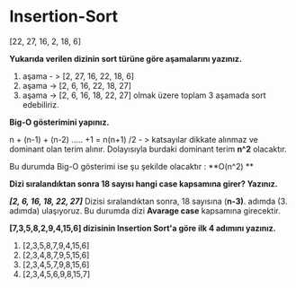 # Insertion-Sort



[22, 27, 16, 2, 18, 6] 

 **Yukarıda verilen dizinin sort türüne göre aşamalarını yazınız.**

  1. aşama - >     [2, 27, 16, 22, 18, 6]
  2.  aşama ->     [2, 6, 16, 22, 18, 27]
  3.  aşama ->     [2, 6, 16, 18, 22, 27]      olmak üzere toplam 3 aşamada sort edebiliriz.



   **Big-O gösterimini yapınız.**

  n + (n-1) + (n-2)   ..... +1 = n(n+1) /2  - > katsayılar dikkate alınmaz ve dominant olan terim alınır. Dolayısıyla burdaki dominant terim **n^2** olacaktır. 

  Bu durumda Big-O gösterimi ise şu şekilde olacaktır : **O(n^2) **

   **Dizi sıralandıktan sonra 18 sayısı hangi case kapsamına girer? Yazınız.**

  ***[2, 6, 16, 18, 22, 27]***  Dizisi sıralandıktan sonra, 18 sayısına (**n-3)**. adımda (3. adımda) ulaşıyoruz. Bu durumda dizi **Avarage case** kapsamına girecektir.


 **[7,3,5,8,2,9,4,15,6] dizisinin Insertion Sort'a göre ilk 4 adımını yazınız.**

1. [2,3,5,8,7,9,4,15,6]
2. [2,3,4,8,7,9,5,15,6]
3. [2,3,4,5,7,9,8,15,6]
3. [2,3,4,5,6,9,8,15,7]
